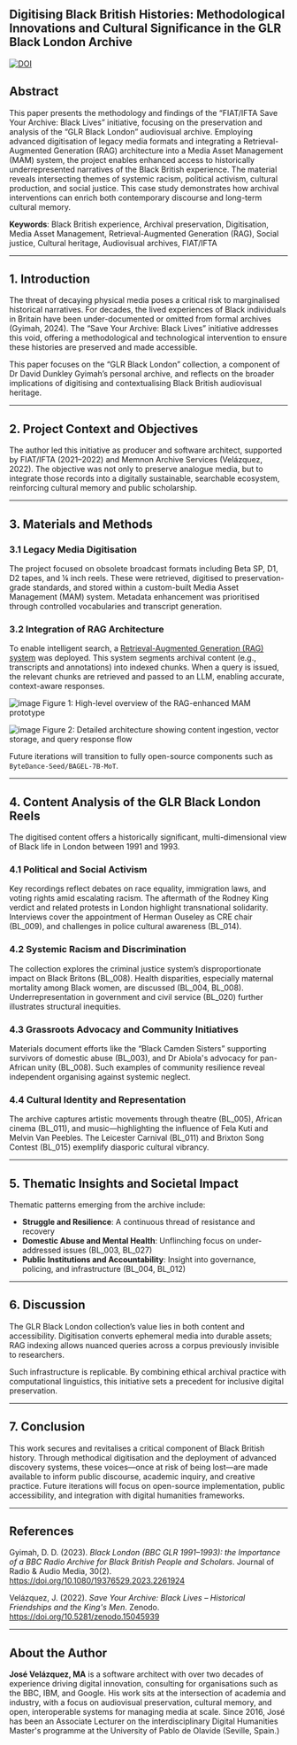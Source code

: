 ## Digitising Black British Histories: Methodological Innovations and Cultural Significance in the GLR Black London Archive

[![DOI](https://zenodo.org/badge/DOI/10.5281/zenodo.15593675.svg)](https://doi.org/10.5281/zenodo.15593675)

## Abstract

This paper presents the methodology and findings of the “FIAT/IFTA Save Your Archive: Black Lives” initiative, focusing on the preservation and analysis of the “GLR Black London” audiovisual archive. Employing advanced digitisation of legacy media formats and integrating a Retrieval-Augmented Generation (RAG) architecture into a Media Asset Management (MAM) system, the project enables enhanced access to historically underrepresented narratives of the Black British experience. The material reveals intersecting themes of systemic racism, political activism, cultural production, and social justice. This case study demonstrates how archival interventions can enrich both contemporary discourse and long-term cultural memory.

**Keywords**: Black British experience, Archival preservation, Digitisation, Media Asset Management, Retrieval-Augmented Generation (RAG), Social justice, Cultural heritage, Audiovisual archives, FIAT/IFTA

---

## 1. Introduction

The threat of decaying physical media poses a critical risk to marginalised historical narratives. For decades, the lived experiences of Black individuals in Britain have been under-documented or omitted from formal archives (Gyimah, 2024). The “Save Your Archive: Black Lives” initiative addresses this void, offering a methodological and technological intervention to ensure these histories are preserved and made accessible.

This paper focuses on the “GLR Black London” collection, a component of Dr David Dunkley Gyimah’s personal archive, and reflects on the broader implications of digitising and contextualising Black British audiovisual heritage.

---

## 2. Project Context and Objectives

The author led this initiative as producer and software architect, supported by FIAT/IFTA (2021–2022) and Memnon Archive Services (Velázquez, 2022). The objective was not only to preserve analogue media, but to integrate those records into a digitally sustainable, searchable ecosystem, reinforcing cultural memory and public scholarship.

---

## 3. Materials and Methods

### 3.1 Legacy Media Digitisation

The project focused on obsolete broadcast formats including Beta SP, D1, D2 tapes, and ¼ inch reels. These were retrieved, digitised to preservation-grade standards, and stored within a custom-built Media Asset Management (MAM) system. Metadata enhancement was prioritised through controlled vocabularies and transcript generation.

### 3.2 Integration of RAG Architecture

To enable intelligent search, a <a href="https://github.com/josev2046/Intelligent-Information-Retrieval-in-Digital-Asset-Management-Systems-A-RAG-Enhanced-Approach">Retrieval-Augmented Generation (RAG) system</a> was deployed. This system segments archival content (e.g., transcripts and annotations) into indexed chunks. When a query is issued, the relevant chunks are retrieved and passed to an LLM, enabling accurate, context-aware responses.

![image](https://github.com/user-attachments/assets/2c9a52ad-c6d3-4947-8d93-871d64cd5abd)
Figure 1: High-level overview of the RAG-enhanced MAM prototype  

![image](https://github.com/user-attachments/assets/2485e596-e281-406d-82d6-617a7b625b5c)
Figure 2: Detailed architecture showing content ingestion, vector storage, and query response flow

Future iterations will transition to fully open-source components such as `ByteDance-Seed/BAGEL-7B-MoT`.

---

## 4. Content Analysis of the GLR Black London Reels

The digitised content offers a historically significant, multi-dimensional view of Black life in London between 1991 and 1993.

### 4.1 Political and Social Activism

Key recordings reflect debates on race equality, immigration laws, and voting rights amid escalating racism. The aftermath of the Rodney King verdict and related protests in London highlight transnational solidarity. Interviews cover the appointment of Herman Ouseley as CRE chair (BL_009), and challenges in police cultural awareness (BL_014).

### 4.2 Systemic Racism and Discrimination

The collection explores the criminal justice system’s disproportionate impact on Black Britons (BL_008). Health disparities, especially maternal mortality among Black women, are discussed (BL_004, BL_008). Underrepresentation in government and civil service (BL_020) further illustrates structural inequities.

### 4.3 Grassroots Advocacy and Community Initiatives

Materials document efforts like the “Black Camden Sisters” supporting survivors of domestic abuse (BL_003), and Dr Abiola's advocacy for pan-African unity (BL_008). Such examples of community resilience reveal independent organising against systemic neglect.

### 4.4 Cultural Identity and Representation

The archive captures artistic movements through theatre (BL_005), African cinema (BL_011), and music—highlighting the influence of Fela Kuti and Melvin Van Peebles. The Leicester Carnival (BL_011) and Brixton Song Contest (BL_015) exemplify diasporic cultural vibrancy.

---

## 5. Thematic Insights and Societal Impact

Thematic patterns emerging from the archive include:

- **Struggle and Resilience**: A continuous thread of resistance and recovery
- **Domestic Abuse and Mental Health**: Unflinching focus on under-addressed issues (BL_003, BL_027)
- **Public Institutions and Accountability**: Insight into governance, policing, and infrastructure (BL_004, BL_012)

---

## 6. Discussion

The GLR Black London collection’s value lies in both content and accessibility. Digitisation converts ephemeral media into durable assets; RAG indexing allows nuanced queries across a corpus previously invisible to researchers.

Such infrastructure is replicable. By combining ethical archival practice with computational linguistics, this initiative sets a precedent for inclusive digital preservation.

---

## 7. Conclusion

This work secures and revitalises a critical component of Black British history. Through methodical digitisation and the deployment of advanced discovery systems, these voices—once at risk of being lost—are made available to inform public discourse, academic inquiry, and creative practice. Future iterations will focus on open-source implementation, public accessibility, and integration with digital humanities frameworks.

---

## References

Gyimah, D. D. (2023). *Black London (BBC GLR 1991–1993): the Importance of a BBC Radio Archive for Black British People and Scholars*. Journal of Radio & Audio Media, 30(2). https://doi.org/10.1080/19376529.2023.2261924

Velázquez, J. (2022). *Save Your Archive: Black Lives – Historical Friendships and the King's Men*. Zenodo. https://doi.org/10.5281/zenodo.15045939

---

## About the Author

**José Velázquez, MA** is a software architect with over two decades of experience driving digital innovation, consulting for organisations such as the BBC, IBM, and Google. His work sits at the intersection of academia and industry, with a focus on audiovisual preservation, cultural memory, and open, interoperable systems for managing media at scale. Since 2016, José has been an Associate Lecturer on the interdisciplinary Digital Humanities Master's programme at the University of Pablo de Olavide (Seville, Spain.)





